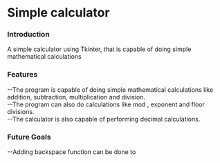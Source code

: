 # Simple calculator

### Introduction
A simple calculator using Tkinter, that is capable of doing simple mathematical calculations
### Features

--The program is capable of doing simple mathematical calculations like addition, subtraction, multiplication and division. <br>
--The program can also do calculations like mod , exponent and floor divisions. <br>
--The calculator is also capable of performing decimal calculations. <br>

### Future Goals
--Adding backspace function can be done to  












